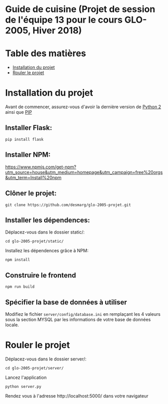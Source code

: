 # Guide de cuisine (Projet de session de l'équipe 13 pour le cours GLO-2005, Hiver 2018)

# Table des matières
* [Installation du projet](#installation-du-projet)
* [Rouler le projet](#rouler-le-projet)

# Installation du projet

Avant de commencer, assurez-vous d'avoir la dernière version de [Python 2](https://www.python.org/downloads/) ainsi que [PIP](https://pypi.python.org/pypi/pip)

## Installer Flask:
```
pip install flask
```

## Installer NPM:
https://www.npmjs.com/get-npm?utm_source=house&utm_medium=homepage&utm_campaign=free%20orgs&utm_term=Install%20npm

## Clôner le projet:
```
git clone https://github.com/desmarg/glo-2005-projet.git
```
## Installer les dépendences:

Déplacez-vous dans le dossier static/:
```
cd glo-2005-projet/static/
```
Installez les dépendences grâce à NPM:
```
npm install
```
## Construire le frontend

```
npm run build
```

## Spécifier la base de données à utiliser

Modifiez le fichier `server/config/database.ini` en remplaçant les 4 valeurs sous la section MYSQL par les informations de votre base de données locale.

# Rouler le projet

Déplacez-vous dans le dossier server/:
```
cd glo-2005-projet/server/
```
Lancez l'application
```
python server.py
```

Rendez vous à l'adresse http://localhost:5000/ dans votre navigateur
